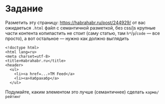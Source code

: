 # Задание
Pазметить эту страницу: https://habrahabr.ru/post/244929/
от вас ожидаеться ```.html``` файл с семантичной разметкой, без css/js
крупные части контента копипастить не стоит (саму статью, там ```h*```/```p```/```code``` &mdash; все просто), а вот остальное &mdash; нужно
как должно выглядить
```
<!doctype html>
<html lang=ru>
<meta charset=utf-8>
<title>Habrahabr.ru</title>
<header>
  <ul>
    <li><a href=...>TM Feed</a>
    <li><a>Хабрахабр</a>
  </ul>
```
Подумайте, каким элементом это лучше (семантичнее) сделать ```карма/рейтинг```
